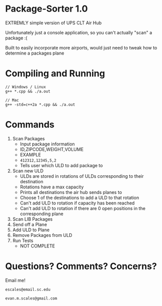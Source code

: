 # Package-Sorter 1.0
EXTREMLY simple version of UPS CLT Air Hub

Unfortunately just a console application, so you can't actually "scan" a package :(

Built to easily incorporate more airports, would just need to tweak how to determine a packages plane

# Compiling and Running
```
// Windows / Linux
g++ *.cpp && ./a.out

// Mac
g++ -std=c++2a *.cpp && ./a.out
```

# Commands
1. Scan Packages
    - Input package information 
    - ID,ZIPCODE,WEIGHT,VOLUME
    - EXAMPLE
    - `412312,12345,5,2`
    - Tells user which ULD to add package to
3. Scan new ULD
    - ULDs are stored in rotations of ULDs corresponding to their destination
    - Rotations have a max capacity 
    - Prints all destinations the air hub sends planes to
    - Choose 1 of the destinations to add a ULD to that rotation
    - Can't add ULD to rotation if capacity has been reached
    - Can't add ULD to rotation if there are 0 open positions in the corresponding plane
5. Scan LIB Packages
6. Send off a Plane
7. Add ULD to Plane
8. Remove Packages from ULD
9. Run Tests
    - NOT COMPLETE

# Questions? Comments? Concerns?
Email me!

`escales@email.sc.edu`

`evan.m.scales@gmail.com`

